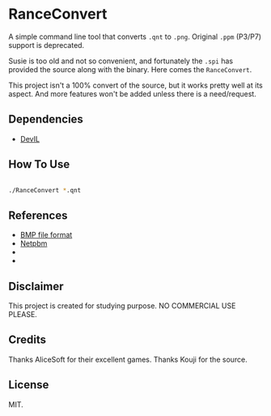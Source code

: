 # RanceConvert

A simple command line tool that converts `.qnt` to `.png`. Original `.ppm` (P3/P7) support is deprecated.

Susie is too old and not so convenient, and fortunately the `.spi` has provided the source along with the binary. Here comes the `RanceConvert`.

This project isn't a 100% convert of the source, but it works pretty well at its aspect. And more features won't be added unless there is a need/request.

## Dependencies

  * [DevIL](https://github.com/DentonW/DevIL)

## How To Use

```bash

./RanceConvert *.qnt

```

## References

  * [BMP file format](https://en.wikipedia.org/wiki/BMP_file_format)
  * [Netpbm](https://en.wikipedia.org/wiki/Netpbm#PAM_graphics_format)
  * [](https://www.digitalpad.co.jp/~takechin/)
  * [](http://elksimple.web.fc2.com/other.html)
  
## Disclaimer

This project is created for studying purpose. NO COMMERCIAL USE PLEASE.

## Credits

Thanks AliceSoft for their excellent games.
Thanks Kouji for the source.

## License

MIT.


